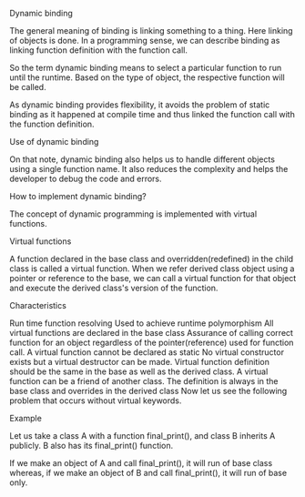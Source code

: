 Dynamic binding

The general meaning of binding is linking something to a thing. Here linking of objects is done. In a programming sense, we can describe binding as linking function definition with the function call.

So the term dynamic binding means to select a particular function to run until the runtime. Based on the type of object, the respective function will be called.

As dynamic binding provides flexibility, it avoids the problem of static binding as it happened at compile time and thus linked the function call with the function definition.

Use of dynamic binding

On that note, dynamic binding also helps us to handle different objects using a single function name. It also reduces the complexity and helps the developer to debug the code and errors.

How to implement dynamic binding?

The concept of dynamic programming is implemented with virtual functions.

Virtual functions

A function declared in the base class and overridden(redefined) in the child class is called a virtual function. When we refer derived class object using a pointer or reference to the base, we can call a virtual function for that object and execute the derived class's version of the function.

Characteristics

Run time function resolving
Used to achieve runtime polymorphism
All virtual functions are declared in the base class
Assurance of calling correct function for an object regardless of the pointer(reference) used for function call.
A virtual function cannot be declared as static
No virtual constructor exists but a virtual destructor can be made.
Virtual function definition should be the same in the base as well as the derived class.
A virtual function can be a friend of another class.
The definition is always in the base class and overrides in the derived class
Now let us see the following problem that occurs without virtual keywords.

Example

Let us take a class A with a function final_print(), and class B inherits A publicly. B also has its final_print() function.

If we make an object of A and call final_print(), it will run of base class whereas, if we make an object of B and call final_print(), it will run of base only.